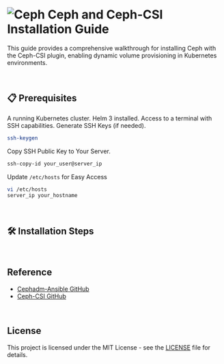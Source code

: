 # ![Ceph](https://img.shields.io/badge/-Ceph-E24C27?style=flat-square&logo=ceph&logoColor=white) Ceph and Ceph-CSI Installation Guide
This guide provides a comprehensive walkthrough for installing Ceph with the Ceph-CSI plugin, enabling dynamic volume provisioning in Kubernetes environments.

<br/>

## 📋 Prerequisites
A running Kubernetes cluster.
Helm 3 installed.
Access to a terminal with SSH capabilities.
Generate SSH Keys (if needed).
  ```bash
  ssh-keygen 
  ```
Copy SSH Public Key to Your Server.
  ```bash
  ssh-copy-id your_user@server_ip
  ```
Update `/etc/hosts` for Easy Access
  ```bash
  vi /etc/hosts
  server_ip your_hostname
  ```

<br/>

## 🛠️ Installation Steps

<br/>

## Reference
- [Cephadm-Ansible GitHub](https://github.com/ceph/cephadm-ansible)
- [Ceph-CSI GitHub](https://github.com/ceph/ceph-csi)

<br/>

## License
This project is licensed under the MIT License - see the [LICENSE](LICENSE) file for details.
